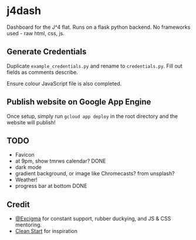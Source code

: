 # j4dash

Dashboard for the J^4 flat.
Runs on a flask python backend. No frameworks used - raw html, css, js.

## Generate Credentials

Duplicate `example_credentials.py` and rename to `credentials.py`. Fill out fields as comments describe.

Ensure colour JavaScript file is also completed.

## Publish website on Google App Engine

Once setup, simply run `gcloud app deploy` in the root directory and the website will publish!

## TODO

- Favicon
- at 9pm, show tmrws calendar? DONE
- dark mode
- gradient background, or image like Chromecasts? from unsplash?
- Weather!
- progress bar at bottom DONE

## Credit

- [@Excigma](https://github.com/Excigma) for constant support, rubber duckying, and JS & CSS mentoring.
- [Clean Start](https://cleanstart.page/) for inspiration
